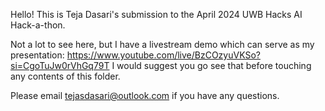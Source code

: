 Hello! This is Teja Dasari's submission to the April 2024 UWB Hacks AI Hack-a-thon.

Not a lot to see here, but I have a livestream demo which can serve as my presentation: https://www.youtube.com/live/BzCOzyuVKSo?si=CgoTuJw0rVhGq79T
I would suggest you go see that before touching any contents of this folder.

Please email tejasdasari@outlook.com if you have any questions.
